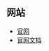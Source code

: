
## 网站

- [官网](https://shardingsphere.apache.org/)
- [官网文档](https://shardingsphere.apache.org/document/current/cn/overview/)
